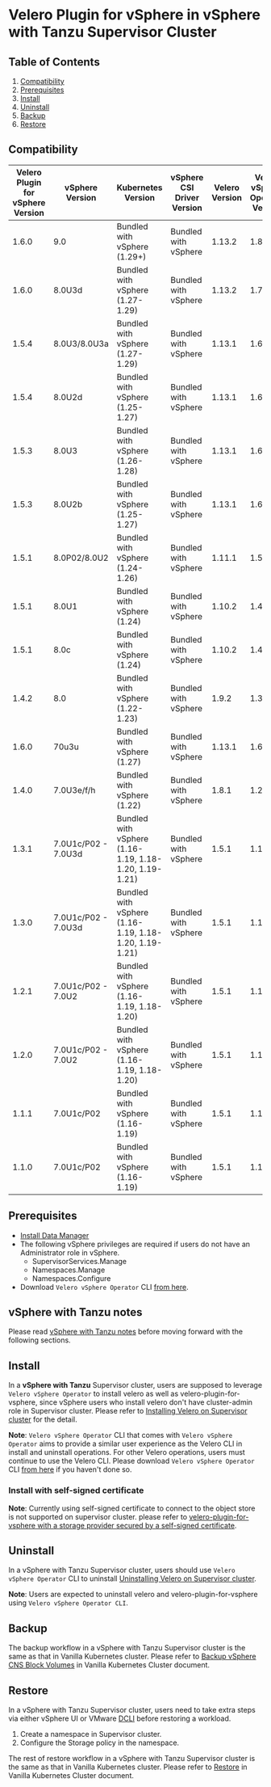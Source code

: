 # Velero Plugin for vSphere in vSphere with Tanzu Supervisor Cluster

## Table of Contents

1. [Compatibility](#compatibility)
2. [Prerequisites](#prerequisites)
3. [Install](#install)
4. [Uninstall](#uninstall)
5. [Backup](#backup)
6. [Restore](#restore)

## Compatibility

| Velero Plugin for vSphere Version | vSphere Version  | Kubernetes Version                                     | vSphere CSI Driver Version | Velero Version | Velero vSphere Operator Version | Data Manager Version | Velero Plugin for AWS | vSphere Plugin Deprecated | vSphere Plugin EOL Date      |
|-----------------------------------|------------------|--------------------------------------------------------|----------------------------|----------------|---------------------------------|---------------|-----------------------|------------|---------------|
| 1.6.0                             | 9.0              | Bundled with vSphere (1.29+)                           | Bundled with vSphere       | 1.13.2          | 1.8.0                           | 1.2.0        | 1.6.1/1.6.2           | No         | N/A    |
| 1.6.0                             | 8.0U3d           | Bundled with vSphere (1.27-1.29)                       | Bundled with vSphere       | 1.13.2          | 1.7.0                           | 1.2.0        | 1.6.1                 | No         | N/A    |
| 1.5.4                             | 8.0U3/8.0U3a     | Bundled with vSphere (1.27-1.29)                       | Bundled with vSphere       | 1.13.1          | 1.6.1                           | 1.2.0        | 1.6.0                 | No         | N/A    |
| 1.5.4                             | 8.0U2d           | Bundled with vSphere (1.25-1.27)                       | Bundled with vSphere       | 1.13.1          | 1.6.1                           | 1.2.0        |                       | No         | N/A           |
| 1.5.3                             | 8.0U3            | Bundled with vSphere (1.26-1.28)                       | Bundled with vSphere       | 1.13.1          | 1.6.1                           | 1.2.0        | 1.6.0                 | No         | N/A    |
| 1.5.3                             | 8.0U2b           | Bundled with vSphere (1.25-1.27)                       | Bundled with vSphere       | 1.13.1          | 1.6.0                           | 1.2.0        |                       | No         | N/A           |
| 1.5.1                             | 8.0P02/8.0U2     | Bundled with vSphere (1.24-1.26)                       | Bundled with vSphere       | 1.11.1          | 1.5.0                           | 1.2.0       |                       | No         | N/A           |
| 1.5.1                             | 8.0U1            | Bundled with vSphere (1.24)                            | Bundled with vSphere       | 1.10.2          | 1.4.0                           | 1.2.0       |                       | No         | N/A           |
| 1.5.1                             | 8.0c             | Bundled with vSphere (1.24)                            | Bundled with vSphere       | 1.10.2          | 1.4.0                           | 1.2.0        |                       | No         | N/A           |
| 1.4.2                             | 8.0              | Bundled with vSphere (1.22-1.23)                       | Bundled with vSphere       | 1.9.2          | 1.3.0                           | 1.2.0      |                       | No         | N/A           |
| 1.6.0                             | 70u3u            | Bundled with vSphere (1.27)                            | Bundled with vSphere       | 1.13.1          | 1.6.1                           | 1.2.0        |                       | No         | N/A           |
| 1.4.0                             | 7.0U3e/f/h       | Bundled with vSphere (1.22)                            | Bundled with vSphere       | 1.8.1          | 1.2.0                           | 1.1.0       |                       | No         | N/A           |
| 1.3.1                             | 7.0U1c/P02 - 7.0U3d | Bundled with vSphere (1.16-1.19, 1.18-1.20, 1.19-1.21) | Bundled with vSphere       | 1.5.1          | 1.1.0                           | 1.1.0       |                       | No         | N/A           |
| 1.3.0                             | 7.0U1c/P02 - 7.0U3d | Bundled with vSphere (1.16-1.19, 1.18-1.20, 1.19-1.21) | Bundled with vSphere       | 1.5.1          | 1.1.0                           | 1.1.0       |                       | Yes        | December 2022 |
| 1.2.1                             | 7.0U1c/P02 - 7.0U2 | Bundled with vSphere (1.16-1.19, 1.18-1.20)            | Bundled with vSphere       | 1.5.1          | 1.1.0                           | 1.1.0        |                       | Yes        | June 2023     |
| 1.2.0                             | 7.0U1c/P02 - 7.0U2 | Bundled with vSphere (1.16-1.19, 1.18-1.20)            | Bundled with vSphere       | 1.5.1          | 1.1.0                           | 1.1.0        |                       | Yes        | December 2022 |
| 1.1.1                             | 7.0U1c/P02       | Bundled with vSphere (1.16-1.19)                       | Bundled with vSphere       | 1.5.1          | 1.1.0                           | 1.1.0       |                       | No         | N/A           |
| 1.1.0                             | 7.0U1c/P02       | Bundled with vSphere (1.16-1.19)                       | Bundled with vSphere       | 1.5.1          | 1.1.0                           | 1.1.0       |                       | Yes        | December 2022 |

## Prerequisites

* [Install Data Manager](supervisor-datamgr.md)
* The following vSphere privileges are required if users do not have an Administrator role in vSphere.
  * SupervisorServices.Manage
  * Namespaces.Manage
  * Namespaces.Configure
* Download `Velero vSphere Operator` CLI [from here](https://github.com/vmware-tanzu/velero-plugin-for-vsphere/releases/download/v1.1.0/velero-vsphere-1.1.0-linux-amd64.tar.gz).

## vSphere with Tanzu notes

Please read [vSphere with Tanzu notes](supervisor-notes.md) before moving forward with the following sections.

## Install

In a **vSphere with Tanzu** Supervisor cluster, users are supposed to leverage `Velero vSphere Operator` to install velero as well as velero-plugin-for-vsphere, since vSphere users who install velero don't have cluster-admin role in Supervisor cluster. Please refer to
[Installing Velero on Supervisor cluster](velero-vsphere-operator-user-manual.md#installing-velero-on-supervisor-cluster)
for the detail.

**Note**: `Velero vSphere Operator` CLI that comes with `Velero vSphere Operator` aims to provide a similar user experience as the Velero CLI in install and uninstall operations. For other Velero operations, users must continue to use the Velero CLI. Please download `Velero vSphere Operator` CLI [from here](https://github.com/vmware-tanzu/velero-plugin-for-vsphere/releases/download/v1.1.0/velero-vsphere-1.1.0-linux-amd64.tar.gz) if you haven't done so.

### Install with self-signed certificate

**Note**: Currently using self-signed certificate to connect to the object store is not supported on supervisor cluster. please refer to [velero-plugin-for-vsphere with a storage provider secured by a self-signed certificate](self-signed-certificate.md).

## Uninstall

In a vSphere with Tanzu Supervisor cluster, users should use `Velero vSphere Operator` CLI to uninstall [Uninstalling Velero on Supervisor cluster](velero-vsphere-operator-user-manual.md#uninstalling-velero-on-supervisor-cluster).

**Note**: Users are expected to uninstall velero and velero-plugin-for-vsphere using `Velero vSphere Operator CLI`.

## Backup

The backup workflow in a vSphere with Tanzu Supervisor cluster is the same as that in Vanilla Kubernetes cluster. Please refer to [Backup vSphere CNS Block Volumes](vanilla.md#backup-vsphere-cns-block-volumes) in Vanilla Kubernetes Cluster document.

## Restore

In a vSphere with Tanzu Supervisor cluster, users need to take extra steps via either vSphere UI or VMware [DCLI](https://code.vmware.com/web/tool/3.0.0/vmware-datacenter-cli) before restoring a workload.

1. Create a namespace in Supervisor cluster.
2. Configure the Storage policy in the namespace.

The rest of restore workflow in a vSphere with Tanzu Supervisor cluster is the same as that in Vanilla Kubernetes cluster. Please refer to [Restore](vanilla.md#restore) in Vanilla Kubernetes Cluster document.
